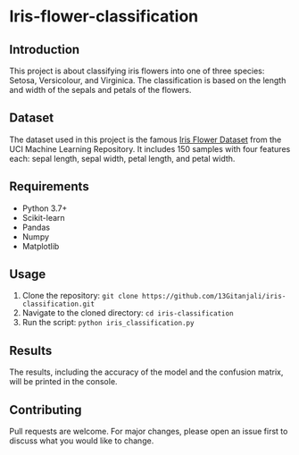 # Iris-flower-classification

## Introduction
This project is about classifying iris flowers into one of three species: Setosa, Versicolour, and Virginica. The classification is based on the length and width of the sepals and petals of the flowers.

## Dataset
The dataset used in this project is the famous [Iris Flower Dataset](https://archive.ics.uci.edu/ml/datasets/iris) from the UCI Machine Learning Repository. It includes 150 samples with four features each:
 sepal length, sepal width, petal length, and petal width.

## Requirements
- Python 3.7+
- Scikit-learn
- Pandas
- Numpy
- Matplotlib

## Usage
1. Clone the repository: `git clone https://github.com/13Gitanjali/iris-classification.git`
2. Navigate to the cloned directory: `cd iris-classification`
3. Run the script: `python iris_classification.py`

## Results
The results, including the accuracy of the model and the confusion matrix, will be printed in the console.

## Contributing
Pull requests are welcome. For major changes, please open an issue first to discuss what you would like to change.

